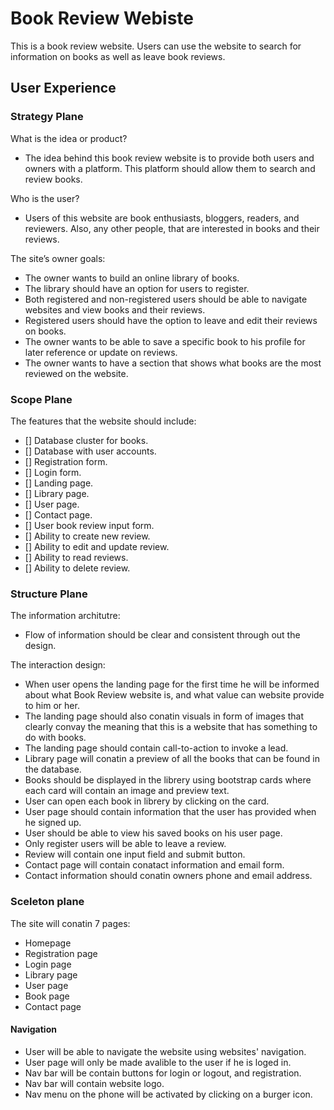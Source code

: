 # Book Review Webiste

This is a book review website. Users can use the website to search for information on books as well as leave book reviews.

## User Experience

### Strategy Plane
What is the idea or product?

- The idea behind this book review website is to provide both users and owners with a platform. This platform should allow them to search and review books.

Who is the user?
- Users of this website are book enthusiasts, bloggers, readers, and reviewers. Also, any other people, that are interested in books and their reviews.

The site’s owner goals:
- The owner wants to build an online library of books. 
- The library should have an option for users to register.
- Both registered and non-registered users should be able to navigate websites and view books and their reviews.
- Registered users should have the option to leave and edit their reviews on books.
- The owner wants to be able to save a specific book to his profile for later reference or update on reviews.
- The owner wants to have a section that shows what books are the most reviewed on the website.

### Scope Plane
The features that the website should include:
- [] Database cluster for books.
- [] Database with user accounts.
- [] Registration form.
- [] Login form.
- [] Landing page.
- [] Library page.
- [] User page.
- [] Contact page.
- [] User book review input form.
- [] Ability to create new review.
- [] Ability to edit and update review.
- [] Ability to read reviews.
- [] Ability to delete review.

### Structure Plane
The information architutre:
- Flow of information should be clear and consistent through out the design.

The interaction design:
- When user opens the landing page for the first time he will be informed about what Book Review website is, and what value can website provide to him or her.
- The landing page should also conatin visuals in form of images that clearly convay the meaning that this is a website that has something to do with books.
- The landing page should contain call-to-action to invoke a lead.
- Library page will conatin a preview of all the books that can be found in the database.
- Books should be displayed in the librery using bootstrap cards where each card will contain an image and preview text.
- User can open each book in librery by clicking on the card.
- User page should contain information that the user has provided when he signed up.
- User should be able to view his saved books on his user page.
- Only register users will be able to leave a review.
- Review will contain one input field and submit button.
- Contact page will contain conatact information and email form.
- Contact information should conatin owners phone and email address.

### Sceleton plane
The site will conatin 7 pages:
- Homepage
- Registration page
- Login page
- Library page
- User page
- Book page
- Contact page

#### Navigation
- User will be able to navigate the website using websites' navigation. 
- User page will only be made avalible to the user if he is loged in.
- Nav bar will be contain buttons for login or logout, and registration.
- Nav bar will contain website logo.
- Nav menu on the phone will be activated by clicking on a burger icon.












 